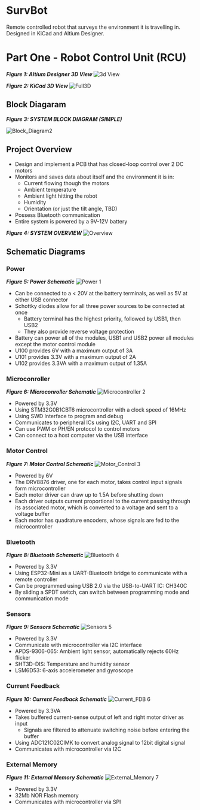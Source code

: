 # SurvBot
Remote controlled robot that surveys the environment it is travelling in.  Designed in KiCad and Altium Designer.

# Part One - Robot Control Unit (RCU)
***Figure 1: Altium Designer 3D View***
![3d View](https://github.com/user-attachments/assets/8fb0b665-a536-49a9-b675-c503737b6a33)


***Figure 2: KiCad 3D View***
![Full3D](https://github.com/user-attachments/assets/90f6d3ef-7f1c-4ac4-8838-4249ae4c55d5)


## Block Diagaram
***Figure 3: SYSTEM BLOCK DIAGRAM (SIMPLE)***

![Block_Diagram2](https://github.com/user-attachments/assets/daec5c4c-c453-48a4-85f0-1a4a5af760ed)




## Project Overview
- Design and implement a PCB that has closed-loop control over 2 DC motors
- Monitors and saves data about itself and the environment it is in:
  - Current flowing though the motors
  - Ambient temperature
  - Ambient light hitting the robot
  - Humidity
  - Orientation (or just the tilt angle, TBD)
- Possess Bluetooth communication
- Entire system is powered by a 9V-12V battery

***Figure 4: SYSTEM OVERVIEW***
![Overview](https://github.com/user-attachments/assets/f1233051-815b-4ca2-b81c-a65678752b47)



## Schematic Diagrams
### Power
***Figure 5: Power Schematic***
![Power 1](https://github.com/user-attachments/assets/ac84a856-f3f7-4ddb-8305-b34f4061553d)
- Can be connected to a < 20V at the battery terminals, as well as 5V at either USB connector
- Schottky diodes allow for all three power sources to be connected at once
  - Battery terminal has the highest priority, followed by USB1, then USB2
  - They also provide reverse voltage protection
- Battery can power all of the modules, USB1 and USB2 power all modules except the motor control module
- U100 provides 6V with a maximum output of 3A
- U101 provides 3.3V with a maximum output of 2A
- U102 provides 3.3VA with a maximum output of 1.35A


### Microconroller
***Figure 6: Microconroller Schematic***
![Microcontroller 2](https://github.com/user-attachments/assets/95b3cc38-1538-41ee-b512-a862448206da)
- Powered by 3.3V
- Using STM32G0B1CBT6 microcontroller with a clock speed of 16MHz
- Using SWD Interface to program and debug
- Communicates to peripheral ICs using I2C, UART and SPI
- Can use PWM or PH/EN protocol to control motors
- Can connect to a host computer via the USB interface


### Motor Control
***Figure 7: Motor Control Schematic***
![Motor_Control 3](https://github.com/user-attachments/assets/f751400b-4e1b-4aec-9535-00bd29f93e72)
- Powered by 6V
- The DRV8876 driver, one for each motor, takes control input signals form microcontroller
- Each motor driver can draw up to 1.5A before shutting down
- Each driver outputs current proportional to the current passing through its associated motor, which is converted to a voltage and sent to a voltage buffer
- Each motor has quadrature encoders, whose signals are fed to the microcontroller



### Bluetooth
***Figure 8: Bluetooth Schematic***
![Bluetooth 4](https://github.com/user-attachments/assets/2fa1292d-a9bd-44f6-bc49-8cb4086a68c3)
- Powered by 3.3V
- Using ESP32-Mini as a UART-Bluetooth bridge to communicate with a remote controller
- Can be programmed using USB 2.0 via the USB-to-UART IC: CH340C
- By sliding a SPDT switch, can switch between programming mode and communication mode



### Sensors
***Figure 9: Sensors Schematic***
![Sensors 5](https://github.com/user-attachments/assets/f80c8aa7-6785-46ac-9d46-46bed380aeb3)
- Powered by 3.3V
- Communicate with microcontroller via I2C interface
- APDS-9306-065: Ambient light sensor, automatically rejects 60Hz flicker
- SHT3D-DIS: Temperature and humidity sensor
- LSM6D53: 6-axis accelerometer and gyroscope


### Current Feedback
***Figure 10: Current Feedback Schematic***
![Current_FDB 6](https://github.com/user-attachments/assets/ba6c2342-09d3-432e-842c-14d64108d192)
- Powered by 3.3VA
- Takes buffered current-sense output of left and right motor driver as input
  - Signals are filtered to attenuate switching noise before entering the buffer
- Using ADC121C02CIMK to convert analog signal to 12bit digital signal
- Communicates with microcontroller via I2C



### External Memory
***Figure 11: External Memory Schematic***
![External_Memory 7](https://github.com/user-attachments/assets/ce59d9ab-3ccf-4c5b-8fd0-67382fc3f497)
- Powered by 3.3V
- 32Mb NOR Flash memory
- Communicates with microcontroller via SPI




